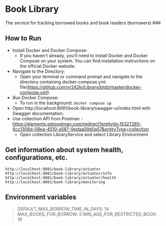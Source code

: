 # Book Library 
The service for tracking borrowed books and book readers (borrowers) ###

## How to Run
* Install Docker and Docker Compose:
  - If you haven't already, you'll need to install Docker and Docker Compose on your system. You can find installation instructions on the official Docker website.
* Navigate to the Directory:
  - Open your terminal or command prompt and navigate to the directory containing docker-compose.yml file(https://github.com/vr242kj/Library/blob/master/docker-compose.yml).
* Run Docker Compose:
  - To run in the background: ```docker compose up```
* Open http://localhost:8081/book-library/swagger-ui/index.html with Swagger documentation.
* Use collection API from Postman - https://elements.getpostman.com/redirect?entityId=15327265-6cc1306d-08ea-4510-a587-9edaa09d0a57&entityType=collection
  - Open collection LibraryService and select Library Environment
## Get information about system health, configurations, etc.
```
http://localhost:8081/book-library/actuator
http://localhost:8081/book-library/actuator/info
http://localhost:8081/book-library/actuator/health
http://localhost:8081/book-library/monitoring
```
## Environment variables
> DEFAULT_MAX_BORROW_TIME_IN_DAYS: 14
> MAX_BOOKS_FOR_BORROW: 5
> MIN_AGE_FOR_RESTRICTED_BOOK: 18
  
